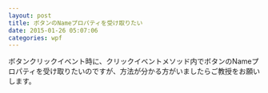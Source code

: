 ```yaml
---
layout: post
title: ボタンのNameプロパティを受け取りたい
date: 2015-01-26 05:07:06
categories: wpf
---
```

<p>ボタンクリックイベント時に、クリックイベントメソッド内でボタンのNameプロパティを受け取りたいのですが、方法が分かる方がいましたらご教授をお願いします。</p>
